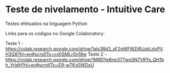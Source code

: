 # Teste de nivelamento - Intuitive Care

Testes efetuados na linguagem Python

Links para os códigos no Google Colaboratory:

Teste 1 - https://colab.research.google.com/drive/1als3Rd3_sF2pWF9IZiiRJskLdvPVH3Q8?hl=en#scrollTo=cx0SMLrSn18w
Teste 2 - https://colab.research.google.com/drive/1M8DYe8np377woSN7VRYs_QH1bh_YrIdH?hl=en#scrollTo=E9-wTKx0WDxU
